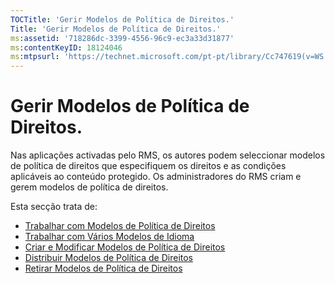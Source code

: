 ```yaml
---
TOCTitle: 'Gerir Modelos de Política de Direitos.'
Title: 'Gerir Modelos de Política de Direitos.'
ms:assetid: '718286dc-3399-4556-96c9-ec3a33d31877'
ms:contentKeyID: 18124046
ms:mtpsurl: 'https://technet.microsoft.com/pt-pt/library/Cc747619(v=WS.10)'
---
```


Gerir Modelos de Política de Direitos.
======================================

Nas aplicações activadas pelo RMS, os autores podem seleccionar modelos de política de direitos que especifiquem os direitos e as condições aplicáveis ao conteúdo protegido. Os administradores do RMS criam e gerem modelos de política de direitos.

Esta secção trata de:

-   [Trabalhar com Modelos de Política de Direitos](https://technet.microsoft.com/ff4f1143-f6b9-4dd8-aa4c-c2cbbf6fdf06)
-   [Trabalhar com Vários Modelos de Idioma](https://technet.microsoft.com/349eb457-9c0f-423d-97ff-2e40b714a4eb)
-   [Criar e Modificar Modelos de Política de Direitos](https://technet.microsoft.com/6014176f-ef71-4d29-b3e3-da129c18563d)
-   [Distribuir Modelos de Política de Direitos](https://technet.microsoft.com/ae6fa26f-d744-4ac9-9eb1-728ffab87bfe)
-   [Retirar Modelos de Política de Direitos](https://technet.microsoft.com/32bf98c7-edda-4507-a4b8-4c11bddd6e60)
